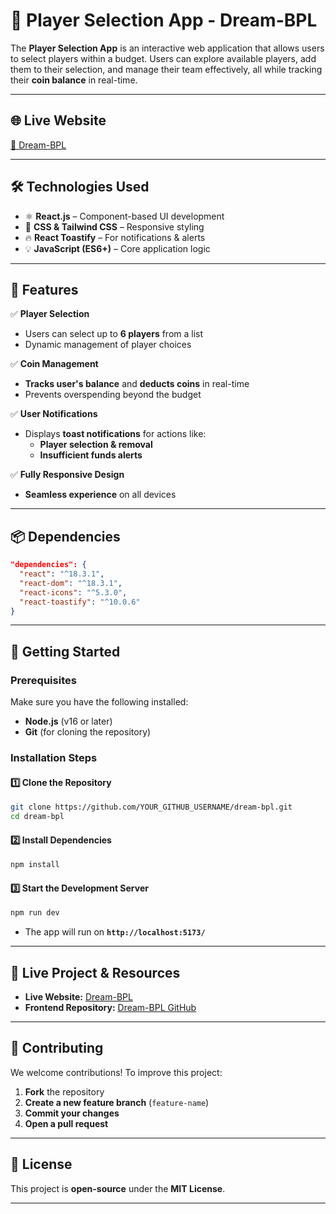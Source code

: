 
# 🏏 Player Selection App - Dream-BPL  

The **Player Selection App** is an interactive web application that allows users to select players within a budget. Users can explore available players, add them to their selection, and manage their team effectively, all while tracking their **coin balance** in real-time.  

---

## 🌐 **Live Website**  
[🔗 Dream-BPL](https://a7-rizbi-dream-bpl.netlify.app/)  

---

## 🛠 **Technologies Used**  

- ⚛ **React.js** – Component-based UI development  
- 🎨 **CSS & Tailwind CSS** – Responsive styling  
- 🔥 **React Toastify** – For notifications & alerts  
- 💡 **JavaScript (ES6+)** – Core application logic  

---

## 📌 **Features**  

✅ **Player Selection**  
- Users can select up to **6 players** from a list  
- Dynamic management of player choices  

✅ **Coin Management**  
- **Tracks user's balance** and **deducts coins** in real-time  
- Prevents overspending beyond the budget  

✅ **User Notifications**  
- Displays **toast notifications** for actions like:  
  - **Player selection & removal**  
  - **Insufficient funds alerts**  

✅ **Fully Responsive Design**  
- **Seamless experience** on all devices  

---

## 📦 **Dependencies**  

```json
"dependencies": {
  "react": "^18.3.1",
  "react-dom": "^18.3.1",
  "react-icons": "^5.3.0",
  "react-toastify": "^10.0.6"
}
```

---

## 🚀 **Getting Started**  

### **Prerequisites**  
Make sure you have the following installed:  
- **Node.js** (v16 or later)  
- **Git** (for cloning the repository)  

### **Installation Steps**  

#### **1️⃣ Clone the Repository**  
```sh
git clone https://github.com/YOUR_GITHUB_USERNAME/dream-bpl.git
cd dream-bpl
```

#### **2️⃣ Install Dependencies**  
```sh
npm install
```

#### **3️⃣ Start the Development Server**  
```sh
npm run dev
```
- The app will run on **`http://localhost:5173/`**  

---

## 🔗 **Live Project & Resources**  
- **Live Website:** [Dream-BPL](https://a7-rizbi-dream-bpl.netlify.app/)  
- **Frontend Repository:** [Dream-BPL GitHub](https://github.com/rizbiahmmad/dream-bpl)  

---

## 🤝 **Contributing**  
We welcome contributions! To improve this project:  
1. **Fork** the repository  
2. **Create a new feature branch** (`feature-name`)  
3. **Commit your changes**  
4. **Open a pull request**  

---

## 📜 **License**  
This project is **open-source** under the **MIT License**.  

---
